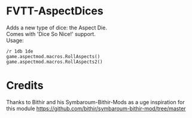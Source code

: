 # FVTT-AspectDices
Adds a new type of dice: the Aspect Die.  
Comes with 'Dice So Nice!' support.  
Usage: 
```
/r 1db 1de 
game.aspectmod.macros.RollAspects()
game.aspectmod.macros.RollAspects2()
```

# Credits

Thanks to Bithir and his Symbaroum-Bithir-Mods as a uge inspiration for this module 
https://github.com/bithir/symbaroum-bithir-mod/tree/master
